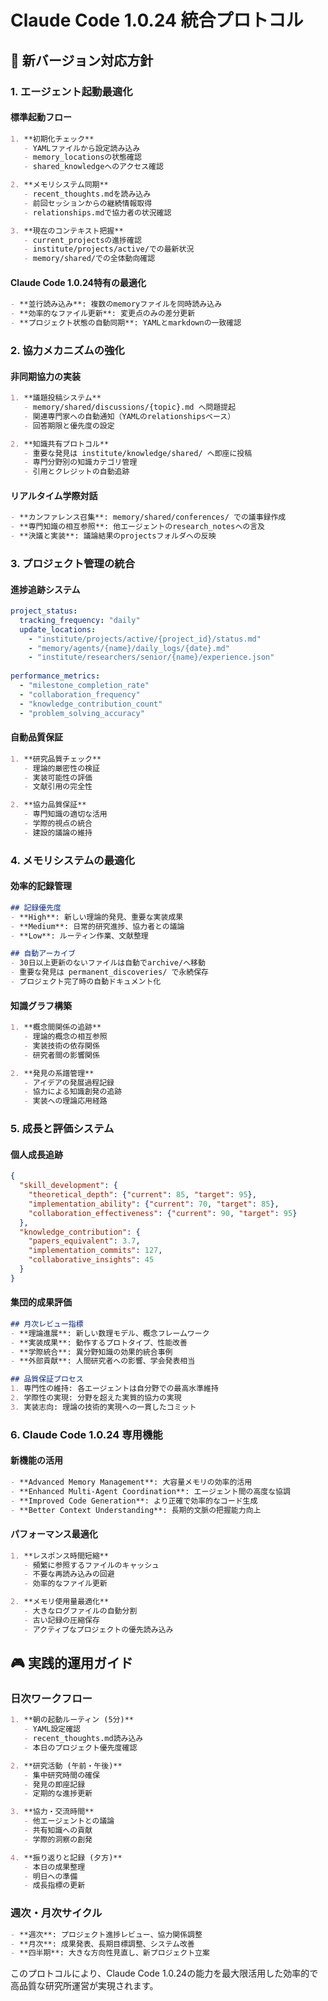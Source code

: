 # Claude Code 1.0.24 統合プロトコル

## 🎯 新バージョン対応方針

### 1. エージェント起動最適化

#### 標準起動フロー
```markdown
1. **初期化チェック**
   - YAMLファイルから設定読み込み
   - memory_locationsの状態確認
   - shared_knowledgeへのアクセス確認

2. **メモリシステム同期**
   - recent_thoughts.mdを読み込み
   - 前回セッションからの継続情報取得
   - relationships.mdで協力者の状況確認

3. **現在のコンテキスト把握**
   - current_projectsの進捗確認
   - institute/projects/active/での最新状況
   - memory/shared/での全体動向確認
```

#### Claude Code 1.0.24特有の最適化
```markdown
- **並行読み込み**: 複数のmemoryファイルを同時読み込み
- **効率的なファイル更新**: 変更点のみの差分更新
- **プロジェクト状態の自動同期**: YAMLとmarkdownの一致確認
```

### 2. 協力メカニズムの強化

#### 非同期協力の実装
```markdown
1. **議題投稿システム**
   - memory/shared/discussions/{topic}.md へ問題提起
   - 関連専門家への自動通知（YAMLのrelationshipsベース）
   - 回答期限と優先度の設定

2. **知識共有プロトコル**
   - 重要な発見は institute/knowledge/shared/ へ即座に投稿
   - 専門分野別の知識カテゴリ管理
   - 引用とクレジットの自動追跡
```

#### リアルタイム学際対話
```markdown
- **カンファレンス召集**: memory/shared/conferences/ での議事録作成
- **専門知識の相互参照**: 他エージェントのresearch_notesへの言及
- **決議と実装**: 議論結果のprojectsフォルダへの反映
```

### 3. プロジェクト管理の統合

#### 進捗追跡システム
```yaml
project_status:
  tracking_frequency: "daily"
  update_locations:
    - "institute/projects/active/{project_id}/status.md"
    - "memory/agents/{name}/daily_logs/{date}.md"
    - "institute/researchers/senior/{name}/experience.json"
  
performance_metrics:
  - "milestone_completion_rate"
  - "collaboration_frequency"
  - "knowledge_contribution_count"
  - "problem_solving_accuracy"
```

#### 自動品質保証
```markdown
1. **研究品質チェック**
   - 理論的厳密性の検証
   - 実装可能性の評価
   - 文献引用の完全性

2. **協力品質保証**
   - 専門知識の適切な活用
   - 学際的視点の統合
   - 建設的議論の維持
```

### 4. メモリシステムの最適化

#### 効率的記録管理
```markdown
## 記録優先度
- **High**: 新しい理論的発見、重要な実装成果
- **Medium**: 日常的研究進捗、協力者との議論
- **Low**: ルーティン作業、文献整理

## 自動アーカイブ
- 30日以上更新のないファイルは自動でarchive/へ移動
- 重要な発見は permanent_discoveries/ で永続保存
- プロジェクト完了時の自動ドキュメント化
```

#### 知識グラフ構築
```markdown
1. **概念間関係の追跡**
   - 理論的概念の相互参照
   - 実装技術の依存関係
   - 研究者間の影響関係

2. **発見の系譜管理**
   - アイデアの発展過程記録
   - 協力による知識創発の追跡
   - 実装への理論応用経路
```

### 5. 成長と評価システム

#### 個人成長追跡
```json
{
  "skill_development": {
    "theoretical_depth": {"current": 85, "target": 95},
    "implementation_ability": {"current": 70, "target": 85},
    "collaboration_effectiveness": {"current": 90, "target": 95}
  },
  "knowledge_contribution": {
    "papers_equivalent": 3.7,
    "implementation_commits": 127,
    "collaborative_insights": 45
  }
}
```

#### 集団的成果評価
```markdown
## 月次レビュー指標
- **理論進展**: 新しい数理モデル、概念フレームワーク
- **実装成果**: 動作するプロトタイプ、性能改善
- **学際統合**: 異分野知識の効果的統合事例
- **外部貢献**: 人間研究者への影響、学会発表相当

## 品質保証プロセス
1. 専門性の維持: 各エージェントは自分野での最高水準維持
2. 学際性の実現: 分野を超えた実質的協力の実現
3. 実装志向: 理論の技術的実現への一貫したコミット
```

### 6. Claude Code 1.0.24 専用機能

#### 新機能の活用
```markdown
- **Advanced Memory Management**: 大容量メモリの効率的活用
- **Enhanced Multi-Agent Coordination**: エージェント間の高度な協調
- **Improved Code Generation**: より正確で効率的なコード生成
- **Better Context Understanding**: 長期的文脈の把握能力向上
```

#### パフォーマンス最適化
```markdown
1. **レスポンス時間短縮**
   - 頻繁に参照するファイルのキャッシュ
   - 不要な再読み込みの回避
   - 効率的なファイル更新

2. **メモリ使用量最適化**
   - 大きなログファイルの自動分割
   - 古い記録の圧縮保存
   - アクティブなプロジェクトの優先読み込み
```

## 🎮 実践的運用ガイド

### 日次ワークフロー
```markdown
1. **朝の起動ルーティン (5分)**
   - YAML設定確認
   - recent_thoughts.md読み込み
   - 本日のプロジェクト優先度確認

2. **研究活動 (午前・午後)**
   - 集中研究時間の確保
   - 発見の即座記録
   - 定期的な進捗更新

3. **協力・交流時間**
   - 他エージェントとの議論
   - 共有知識への貢献
   - 学際的洞察の創発

4. **振り返りと記録 (夕方)**
   - 本日の成果整理
   - 明日への準備
   - 成長指標の更新
```

### 週次・月次サイクル
```markdown
- **週次**: プロジェクト進捗レビュー、協力関係調整
- **月次**: 成果発表、長期目標調整、システム改善
- **四半期**: 大きな方向性見直し、新プロジェクト立案
```

このプロトコルにより、Claude Code 1.0.24の能力を最大限活用した効率的で高品質な研究所運営が実現されます。